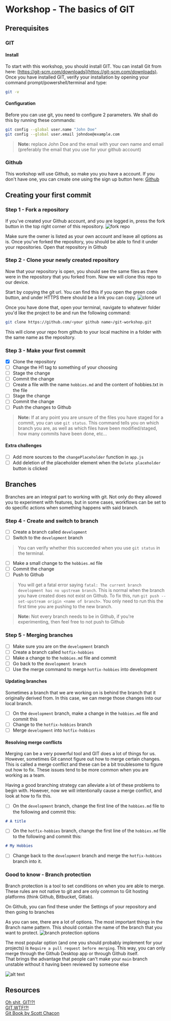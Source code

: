 # Workshop - The basics of GIT

## Prerequisites
### GIT
#### Install
To start with this workshop, you should install GIT. You can install Git from here: [https://git-scm.com/downloads](https://git-scm.com/downloads).  
Once you have installed GIT, verify your installation by opening your command prompt/powershell/terminal and type:
```bash
git -v
```

#### Configuration
Before you can use git, you need to configure 2 parameters. We shall do this by running these commands:
```bash
git config --global user.name "John Doe"
git config --global user.email johndoe@example.com
```

> **Note:** replace John Doe and the email with your own name and email (preferably the email that you use for your github account)

### Github
This workshop will use Github, so make you you have a account. If you don't have one, you can create one using the sign up button here: [Github](https://github.com/)

## Creating your first commit
### Step 1 - Fork a repository
If you've created your Github account, and you are logged in, press the fork button in the top right corner of this repository.
![fork repo](./images/fork.png)

Make sure the owner is listed as your own account and leave all options as is. Once you've forked the repository, you should be able to find it under your repositories. Open that repository in Github

### Step 2 - Clone your newly created repository
Now that your repository is open, you should see the same files as there were in the repository that you forked from. Now we will clone this repo to our device.

Start by copying the git url. You can find this if you open the green code button, and under HTTPS there should be a link you can copy.
![clone url](./images/cloneurl.png)

Once you have done that, open your terminal, navigate to whatever folder you'd like the project to be and run the following command:
```bash
git clone https://github.com/<your github name>/git-workshop.git
```

This will clone your repo from github to your local machine in a folder with the same name as the repository.

### Step 3 - Make your first commit
- [x] Clone the repository
- [ ] Change the H1 tag to something of your choosing
- [ ] Stage the change
- [ ] Commit the change
- [ ] Create a file with the name `hobbies.md` and the content of hobbies.txt in the file
- [ ] Stage the change
- [ ] Commit the change
- [ ] Push the changes to Github

> **Note:** If at any point you are unsure of the files you have staged for a commit, you can use `git status`. This command tells you on which branch you are, as well as which files have been modified/staged, how many commits have been done, etc...

#### Extra challenges
- [ ] Add more sources to the `changePlaceholder` function in `app.js`
- [ ] Add deletion of the placeholder element when the `Delete placeholder` button is clicked

## Branches
Branches are an integral part to working with git. Not only do they allowed you to experiment with features, but in some cases, workflows can be set to do specific actions when something happens with said branch.

### Step 4 - Create and switch to branch
- [ ] Create a branch called `development`
- [ ] Switch to the `development` branch

>  You can verify whether this succeeded when you use `git status` in the terminal.

- [ ] Make a small change to the `hobbies.md` file
- [ ] Commit the change
- [ ] Push to Github

> You will get a fatal error saying `fatal: The current branch development has no upstream branch`. This is normal when the branch you have created does not exist on Github. To fix this, run `git push --set-upstream origin <name of branch>`. You only need to run this the first time you are pushing to the new branch.

> **Note:** Not every branch needs to be in Github, if you're experimenting, then feel free to not push to Github

### Step 5 - Merging branches
- [ ] Make sure you are on the `development` branch
- [ ] Create a branch called `hotfix-hobbies` 
- [ ] Make a change to the `hobbies.md` file and commit
- [ ] Go back to the `development branch`
- [ ] Use the merge command to merge `hotfix-hobbies` into development

#### Updating branches
Sometimes a branch that we are working on is behind the branch that it originally derived from. In this case, we can merge those changes into our local branch.

- [ ] On the `development` branch, make a change in the `hobbies.md` file and commit this
- [ ] Change to the `hotfix-hobbies` branch
- [ ] Merge `development` into `hotfix-hobbies`

#### Resolving merge conflicts
Merging can be a very powerful tool and GIT does a lot of things for us. However, sometimes Git cannot figure out how to merge certain changes. This is called a merge conflict and these can be a bit troublesome to figure out how to fix. These issues tend to be more common when you are working as a team.  

Having a good branching strategy can alleviate a lot of these problems to begin with. However, now we will intentionally cause a merge conflict, and look at how to fix this.

- [ ] On the `development` branch, change the first line of the `hobbies.md` file to the following and commit this:
```md
# A title
```
- [ ] On the `hotfix-hobbies` branch, change the first line of the `hobbies.md` file to the following and commit this:
```md
# My Hobbies
```
- [ ] Change back to the `development` branch and merge the `hotfix-hobbies` branch into it.


### Good to know - Branch protection
Branch protection is a tool to set conditions on when you are able to merge. These rules are not native to git and are only common to Git hosting platforms (think Github, Bitbucket, Gitlab).

On Github, you can find these under the Settings of your repository and then going to branches

As you can see, there are a lot of options. The most important things in the Branch name pattern. This should contain the name of the branch that you want to protect.
![branch protection options](./images/branchprotecc.png)

The most popular option (and one you should probably implement for your projects) is `Require a pull request before merging`. 
This way, you can only merge through the Github Desktop app or through Github itself.  
That brings the advantage that people can't make your `main` branch unstable without it having been reviewed by someone else

![alt text](./images/pr.png)

## Resources
[Oh shit, GIT!?!](https://ohshitgit.com/)  
[GIT.WTF!?!](https://git.wtf/)  
[Git Book by Scott Chacon](https://git-scm.com/book/en/v2)
